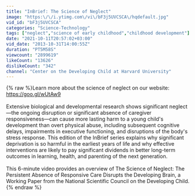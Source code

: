 ```yaml
---
title: "InBrief: The Science of Neglect"
image: "https:\/\/i.ytimg.com\/vi\/bF3j5UVCSCA\/hqdefault.jpg"
vid_id: "bF3j5UVCSCA"
categories: "Science-Technology"
tags: ["neglect","science of early childhood","childhood development"]
date: "2021-10-11T20:57:02+03:00"
vid_date: "2013-10-31T14:00:55Z"
duration: "PT5M58S"
viewcount: "2899619"
likeCount: "13626"
dislikeCount: "342"
channel: "Center on the Developing Child at Harvard University"
---
```

{% raw %}Learn more about the science of neglect on our website: <a rel="nofollow" target="blank" href="https://goo.gl/wUtAw9">https://goo.gl/wUtAw9</a><br /><br />Extensive biological and developmental research shows significant neglect—the ongoing disruption or significant absence of caregiver responsiveness—can cause more lasting harm to a young child's development than overt physical abuse, including subsequent cognitive delays, impairments in executive functioning, and disruptions of the body's stress response. This edition of the InBrief series explains why significant deprivation is so harmful in the earliest years of life and why effective interventions are likely to pay significant dividends in better long-term outcomes in learning, health, and parenting of the next generation.<br /><br />This 6-minute video provides an overview of The Science of Neglect: The Persistent Absence of Responsive Care Disrupts the Developing Brain, a Working Paper from the National Scientific Council on the Developing Child.{% endraw %}
